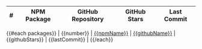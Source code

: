 | # | NPM Package | GitHub Repository | GitHub Stars | Last Commit |
|-|-|-|-|-|
{{#each packages}}
| {{number}} | [{{npmName}}](https://www.npmjs.org/package/{{npmName}}) | [{{githubName}}](https://github.com/{{githubName}}) | {{githubStars}} | {{lastCommit}} |
{{/each}}
